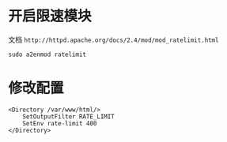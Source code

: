# 开启限速模块
文档 `http://httpd.apache.org/docs/2.4/mod/mod_ratelimit.html`
```shell
sudo a2enmod ratelimit
```

# 修改配置
```shell
<Directory /var/www/html/>
    SetOutputFilter RATE_LIMIT
    SetEnv rate-limit 400 
</Directory>
```